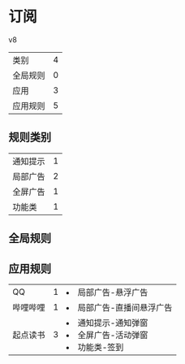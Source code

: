 # 订阅

v8

|||
| - |:-:|
|类别|4|
|全局规则|0|
|应用|3|
|应用规则|5|

## 规则类别

|||
| - |:-:|
|通知提示|1|
|局部广告|2|
|全屏广告|1|
|功能类|1|

## 全局规则



## 应用规则

||||
| - |:-:|-|
|QQ|1|<li>局部广告-悬浮广告|
|哔哩哔哩|1|<li>局部广告-直播间悬浮广告|
|起点读书|3|<li>通知提示-通知弹窗<li>全屏广告-活动弹窗<li>功能类-签到|
